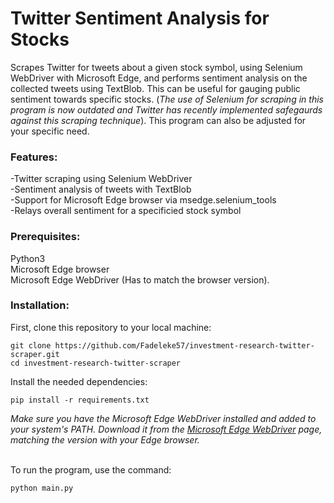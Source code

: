 # Twitter Sentiment Analysis for Stocks

Scrapes Twitter for tweets about a given stock symbol, using Selenium WebDriver with Microsoft Edge, and performs sentiment analysis on the collected tweets using TextBlob. This can be useful for gauging public sentiment towards specific stocks. (*The use of Selenium for scraping in this program is now outdated and Twitter has recently implemented safegaurds against this scraping technique*). This program can also be adjusted for your specific need.

### Features:
-Twitter scraping using Selenium WebDriver<br>
-Sentiment analysis of tweets with TextBlob<br>
-Support for Microsoft Edge browser via msedge.selenium_tools<br>
-Relays overall sentiment for a specificied stock symbol<br>

### Prerequisites:
Python3<br>
Microsoft Edge browser<br>
Microsoft Edge WebDriver (Has to match the browser version).

### Installation:
First, clone this repository to your local machine:
```
git clone https://github.com/Fadeleke57/investment-research-twitter-scraper.git
cd investment-research-twitter-scraper
```

Install the needed dependencies:
```
pip install -r requirements.txt
```

*Make sure you have the Microsoft Edge WebDriver installed and added to your system's PATH. Download it from the [Microsoft Edge WebDriver](https://developer.microsoft.com/en-us/microsoft-edge/tools/webdriver/?form=MA13LH) page, matching the version with your Edge browser.*
<br>
<br>

To run the program, use the command:

```
python main.py
```
